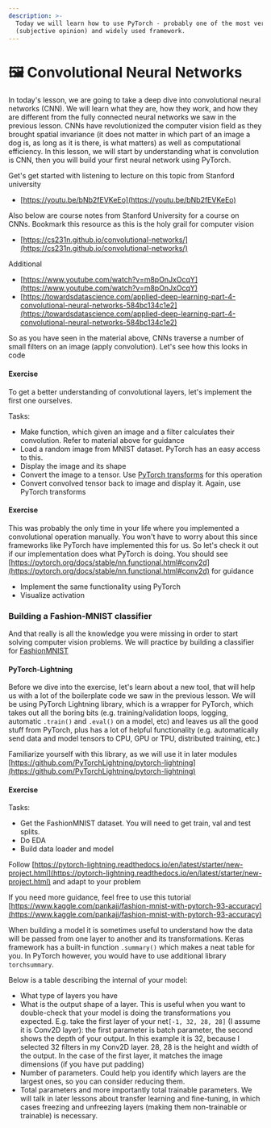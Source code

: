 ```yaml
---
description: >-
  Today we will learn how to use PyTorch - probably one of the most versatile
  (subjective opinion) and widely used framework.
---
```


# 🖼 Convolutional Neural Networks

In today's lesson, we are going to take a deep dive into convolutional neural networks (CNN). We will learn what they are, how they work, and how they are different from the fully connected neural networks we saw in the previous lesson. CNNs have revolutionized the computer vision field as they brought spatial invariance (it does not matter in which part of an image a dog is, as long as it is there, is what matters) as well as computational efficiency. In this lesson, we will start by understanding what is convolution is CNN, then you will build your first neural network using PyTorch.

Get's get started with listening to lecture on this topic from Stanford university

* [https://youtu.be/bNb2fEVKeEo](https://youtu.be/bNb2fEVKeEo)

Also below are course notes from Stanford University for a course on CNNs. Bookmark this resource as this is the holy grail for computer vision

* [https://cs231n.github.io/convolutional-networks/](https://cs231n.github.io/convolutional-networks/)

Additional

* [https://www.youtube.com/watch?v=m8pOnJxOcqY](https://www.youtube.com/watch?v=m8pOnJxOcqY)
* [https://towardsdatascience.com/applied-deep-learning-part-4-convolutional-neural-networks-584bc134c1e2](https://towardsdatascience.com/applied-deep-learning-part-4-convolutional-neural-networks-584bc134c1e2)

So as you have seen in the material above, CNNs traverse a number of small filters on an image (apply convolution). Let's see how this looks in code

#### Exercise <a href="#exercise" id="exercise"></a>

To get a better understanding of convolutional layers, let's implement the first one ourselves.

Tasks:

* Make function, which given an image and a filter calculates their convolution. Refer to material above for guidance
* Load a random image from MNIST dataset. PyTorch has an easy access to this.
* Display the image and its shape
* Convert the image to a tensor. Use [PyTorch transforms](https://pytorch.org/vision/stable/transforms.html) for this operation
* Convert convolved tensor back to image and display it. Again, use PyTorch transforms

#### Exercise <a href="#exercise" id="exercise"></a>

This was probably the only time in your life where you implemented a convolutional operation manually. You won't have to worry about this since frameworks like PyTorch have implemented this for us. So let's check it out if our implementation does what PyTorch is doing. You should see [https://pytorch.org/docs/stable/nn.functional.html#conv2d](https://pytorch.org/docs/stable/nn.functional.html#conv2d) for guidance

* Implement the same functionality using PyTorch
* Visualize activation

### Building a Fashion-MNIST classifier <a href="#building-a-fashion-mnist-classifier" id="building-a-fashion-mnist-classifier"></a>

And that really is all the knowledge you were missing in order to start solving computer vision problems. We will practice by building a classifier for [FashionMNIST](https://github.com/zalandoresearch/fashion-mnist)

#### PyTorch-Lightning <a href="#pytorch-lightning" id="pytorch-lightning"></a>

Before we dive into the exercise, let's learn about a new tool, that will help us with a lot of the boilerplate code we saw in the previous lesson. We will be using PyTorch Lightning library, which is a wrapper for PyTorch, which takes out all the boring bits (e.g. training/validation loops, logging, automatic `.train()` and `.eval()` on a model, etc) and leaves us all the good stuff from PyTorch, plus has a lot of helpful functionality (e.g. automatically send data and model tensors to CPU, GPU or TPU, distributed training, etc.)

Familiarize yourself with this library, as we will use it in later modules\
[https://github.com/PyTorchLightning/pytorch-lightning](https://github.com/PyTorchLightning/pytorch-lightning)

#### Exercise <a href="#exercise" id="exercise"></a>

Tasks:

* Get the FashionMNIST dataset. You will need to get train, val and test splits.
* Do EDA
* Build data loader and model

Follow [https://pytorch-lightning.readthedocs.io/en/latest/starter/new-project.html](https://pytorch-lightning.readthedocs.io/en/latest/starter/new-project.html) and adapt to your problem

If you need more guidance, feel free to use this tutorial\
[https://www.kaggle.com/pankajj/fashion-mnist-with-pytorch-93-accuracy](https://www.kaggle.com/pankajj/fashion-mnist-with-pytorch-93-accuracy)

When building a model it is sometimes useful to understand how the data will be passed from one layer to another and its transformations. Keras framework has a built-in function `.summary()` which makes a neat table for you. In PyTorch however, you would have to use additional library `torchsummary`.

Below is a table describing the internal of your model:

* What type of layers you have
* What is the output shape of a layer. This is useful when you want to double-check that your model is doing the transformations you expected. E.g. take the first layer of your net`[-1, 32, 28, 28]` (I assume it is Conv2D layer): the first parameter is batch parameter, the second shows the depth of your output. In this example it is 32, because I selected 32 filters in my Conv2D layer. 28, 28 is the height and width of the output. In the case of the first layer, it matches the image dimensions (if you have put padding)
* Number of parameters. Could help you identify which layers are the largest ones, so you can consider reducing them.
* Total parameters and more importantly total trainable parameters. We will talk in later lessons about transfer learning and fine-tuning, in which cases freezing and unfreezing layers (making them non-trainable or trainable) is necessary.

